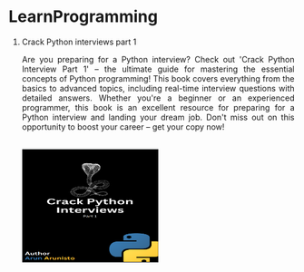# LearnProgramming

<div class="container">
  <ol>
    <li>Crack Python interviews part 1<p align="justify">Are you preparing for a Python interview? Check out 'Crack Python Interview Part 1' – the ultimate guide for mastering the essential concepts of Python programming! This book covers everything from the basics to advanced topics, including real-time interview questions with detailed answers. Whether you're a beginner or an experienced programmer, this book is an excellent resource for preparing for a Python interview and landing your dream job. Don't miss out on this opportunity to boost your career – get your copy now!
</p><br><img style="width: 50%; height: 200px;" src="https://github.com/arun-arunisto/LearnProgramming/blob/todo/chrome_l1tQI99n4g.png" alt="crackpythoninterviewspart1" /></li>
  </ol>
</div>
